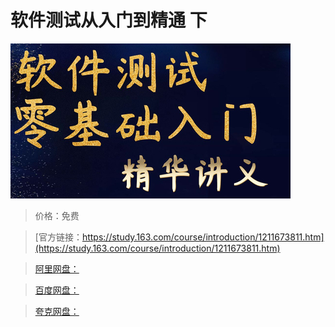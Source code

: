 # 软件测试从入门到精通 下

![img](../../../assets/study163/free/6fce2ce03d5344e586ade094c381b6e1.jpg)

> 价格：免费

> [官方链接：https://study.163.com/course/introduction/1211673811.htm](https://study.163.com/course/introduction/1211673811.htm)

> [阿里网盘：]()

> [百度网盘：]()

> [夸克网盘：]()
